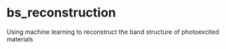 # bs_reconstruction
Using machine learning to reconstruct the band structure of photoexcited materials
